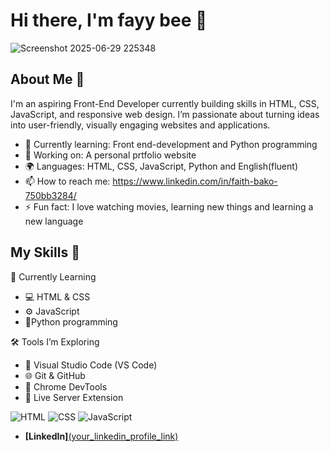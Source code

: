 # Hi there, I'm fayy bee 👋

![Screenshot 2025-06-29 225348](https://github.com/user-attachments/assets/5675f2e3-347f-4610-a744-95fd7b1855df)

## About Me 🚀

I'm an aspiring Front-End Developer currently building skills in HTML, CSS, JavaScript, and responsive web design. I’m passionate about turning ideas into user-friendly, visually engaging websites and applications.

- 🌱 Currently learning: Front end-development and Python programming
- 🔭 Working on: A personal prtfolio website
- 🌍 Languages: HTML, CSS, JavaScript, Python and English(fluent)
- 📫 How to reach me: https://www.linkedin.com/in/faith-bako-750bb3284/
- ⚡ Fun fact: I love watching movies, learning new things and learning a new language



## My Skills 🧠

🌱 Currently Learning
- 💻 HTML & CSS
- ⚙️  JavaScript
- 🐍Python programming

🛠️ Tools I’m Exploring
- 📝 Visual Studio Code (VS Code)
- 🌐 Git & GitHub
- 🧪 Chrome DevTools
- 🚀 Live Server Extension


![HTML](https://img.shields.io/badge/-HTML-E34F26?style=flat-square&logo=html5&logoColor=white)
![CSS](https://img.shields.io/badge/-CSS-1572B6?style=flat-square&logo=css3&logoColor=white)
![JavaScript](https://img.shields.io/badge/-JavaScript-F7DF1E?style=flat-square&logo=javascript&logoColor=black)




- **[LinkedIn]**[(your_linkedin_profile_link)](https://www.linkedin.com/in/faith-bako-750bb3284/)



